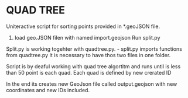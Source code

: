 # QUAD TREE

Uniteractive script for sorting points provided in *.geoJSON file.

1. load geo.JSON filen with named import.geojson
Run split.py

Split.py is working togehter with quadtree.py. - split.py imports functions from quadtree.py
  It is necessary to have thos two files in one folder.

Script is by deaful working with quad tree algortitm and runs until is less than 50 point is each quad.
Each quad is defined by new crerated ID

In the end its creates new GeoJson file called output.geojson with new coordinates and new IDs included.

